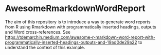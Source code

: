 # AwesomeRmarkdownWordReport

The aim of this repository is to introduce a way to generate word reports from R using Rmarkdown with programmatically inserted headings, outputs and Word cross-references. See https://tdemarchin.medium.com/awesome-r-markdown-word-report-with-programmatically-inserted-headings-outputs-and-19ad0de29a22 to understand the context of this example.